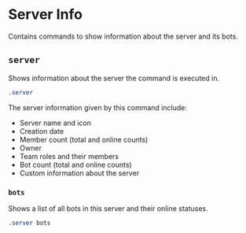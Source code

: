 # Server Info

Contains commands to show information about the server and its bots.


## `server`

Shows information about the server the command is executed in.

```css
.server
```

The server information given by this command include:

- Server name and icon
- Creation date
- Member count (total and online counts)
- Owner
- Team roles and their members
- Bot count (total and online counts)
- Custom information about the server


### `bots`

Shows a list of all bots in this server and their online statuses.

```css
.server bots
```

